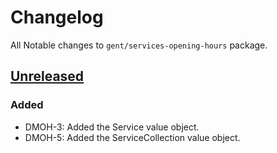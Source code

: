 # Changelog

All Notable changes to `gent/services-opening-hours` package.

## [Unreleased]

### Added

* DMOH-3: Added the Service value object.
* DMOH-5: Added the ServiceCollection value object.

[Unreleased]: https://github.com/StadGent/php_package_services-opening-hours/compare/master...develop
